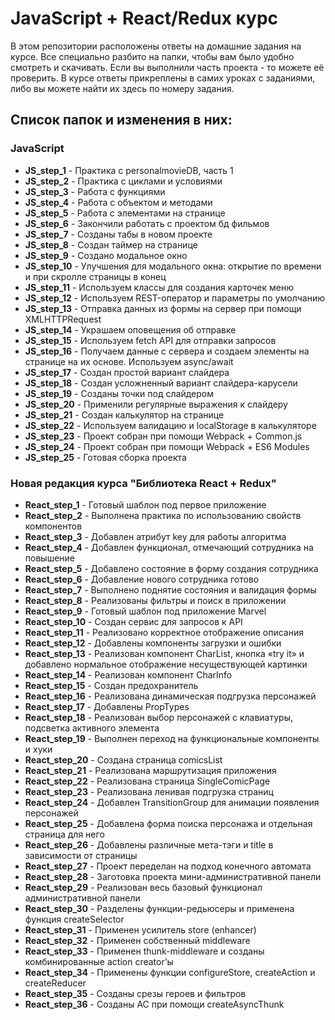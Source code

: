 # JavaScript + React/Redux курс

В этом репозитории расположены ответы на домашние задания на курсе. Все специально разбито на папки, чтобы вам было удобно смотреть и скачивать. Если вы выполнили часть проекта - то можете её проверить. 
В курсе ответы прикреплены в самих уроках с заданиями, либо вы можете найти их здесь по номеру задания.

## Список папок и изменения в них:

### JavaScript

* **JS_step_1** - Практика с personalmovieDB, часть 1
* **JS_step_2** - Практика с циклами и условиями
* **JS_step_3** - Работа с функциями
* **JS_step_4** - Работа с объектом и методами
* **JS_step_5** - Работа с элементами на странице
* **JS_step_6** - Закончили работать с проектом бд фильмов
* **JS_step_7** - Созданы табы в новом проекте
* **JS_step_8** - Создан таймер на странице
* **JS_step_9** - Создано модальное окно
* **JS_step_10** - Улучшения для модального окна: открытие по времени и при скролле страницы в конец
* **JS_step_11** - Используем классы для создания карточек меню
* **JS_step_12** - Используем REST-оператор и параметры по умолчанию
* **JS_step_13** - Отправка данных из формы на сервер при помощи XMLHTTPRequest
* **JS_step_14** - Украшаем оповещения об отправке
* **JS_step_15** - Используем fetch API для отправки запросов
* **JS_step_16** - Получаем данные с сервера и создаем элементы на странице на их основе. Используем async/await
* **JS_step_17** - Создан простой вариант слайдера
* **JS_step_18** - Создан усложненный вариант слайдера-карусели
* **JS_step_19** - Созданы точки под слайдером
* **JS_step_20** - Применили регулярные выражения к слайдеру
* **JS_step_21** - Создан калькулятор на странице
* **JS_step_22** - Используем валидацию и localStorage в калькуляторе
* **JS_step_23** - Проект собран при помощи Webpack + Common.js
* **JS_step_24** - Проект собран при помощи Webpack + ES6 Modules
* **JS_step_25** - Готовая сборка проекта

### Новая редакция курса "Библиотека React + Redux"

* **React_step_1** - Готовый шаблон под первое приложение
* **React_step_2** - Выполнена практика по использованию свойств компонентов
* **React_step_3** - Добавлен атрибут key для работы алгоритма
* **React_step_4** - Добавлен функционал, отмечающий сотрудника на повышение
* **React_step_5** - Добавлено состояние в форму создания сотрудника
* **React_step_6** - Добавление нового сотрудника готово
* **React_step_7** - Выполнено поднятие состояния и валидация формы
* **React_step_8** - Реализованы фильтры и поиск в приложении
* **React_step_9** - Готовый шаблон под приложение Marvel
* **React_step_10** - Создан сервис для запросов к API
* **React_step_11** - Реализовано корректное отображение описания
* **React_step_12** - Добавлены компоненты загрузки и ошибки
* **React_step_13** - Реализован компонент CharList, кнопка «try it» и добавлено нормальное отображение несуществующей картинки
* **React_step_14** - Реализован компонент CharInfo
* **React_step_15** - Создан предохранитель
* **React_step_16** - Реализована динамическая подгрузка персонажей
* **React_step_17** - Добавлены PropTypes
* **React_step_18** - Реализован выбор персонажей с клавиатуры, подсветка активного элемента
* **React_step_19** - Выполнен переход на функциональные компоненты и хуки
* **React_step_20** - Создана страница comicsList
* **React_step_21** - Реализована маршрутизация приложения
* **React_step_22** - Реализована страница SingleComicPage
* **React_step_23** - Реализована ленивая подгрузка страниц
* **React_step_24** - Добавлен TransitionGroup для анимации появления персонажей
* **React_step_25** - Добавлена форма поиска персонажа и отдельная страница для него
* **React_step_26** - Добавлены различные мета-тэги и title в зависимости от страницы
* **React_step_27** - Проект переделан на подход конечного автомата
* **React_step_28** - Заготовка проекта мини-административной панели
* **React_step_29** - Реализован весь базовый функционал административной панели
* **React_step_30** - Разделены функции-редьюсеры и применена функция createSelector
* **React_step_31** - Применен усилитель store (enhancer)
* **React_step_32** - Применен собственный middleware
* **React_step_33** - Применен thunk-middleware и созданы комбинированные action creator’ы 
* **React_step_34** - Применены функции configureStore, createAction и createReducer
* **React_step_35** - Созданы срезы героев и фильтров
* **React_step_36** - Созданы АС при помощи createAsyncThunk
